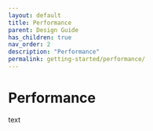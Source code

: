 ```yaml
---
layout: default
title: Performance
parent: Design Guide
has_children: true
nav_order: 2
description: "Performance"
permalink: getting-started/performance/
---
```


# Performance

text
